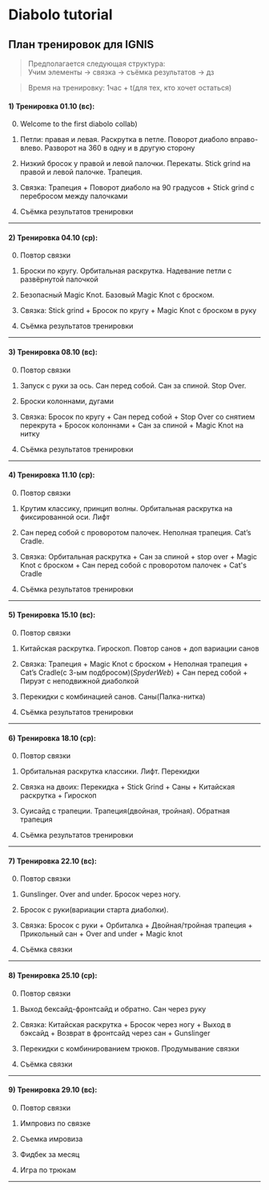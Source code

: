 # Diabolo tutorial

## План тренировок для IGNIS

> Предполагается следующая структура:  
	Учим элементы -> связка -> cъёмка результатов -> дз

> Время на тренировку: 1час + t(для тех, кто хочет остаться)


#### 1) Тренировка 01.10 (вс):
0. Welcome to the first diabolo collab) 

1. Петли: правая и левая. Раскрутка в петле. Поворот диаболо вправо-влево. Разворот на 360 в одну и в другую сторону

2. Низкий бросок у правой и левой палочки. Перекаты. Stick grind на правой и левой палочке. Трапеция.

3. Связка: Трапеция + Поворот диаболо на 90 градусов + Stick grind с перебросом между палочками

4. Съёмка результатов тренировки

---

#### 2) Тренировка 04.10 (ср):
0. Повтор связки

1. Броски по кругу. Орбитальная раскрутка. Надевание петли с развёрнутой палочкой

2. Безопасный Magic Knot. Базовый Magic Knot с броском.

3. Связка: Stick grind + Бросок по кругу + Magic Knot с броском в руку

4. Съёмка результатов тренировки

---

#### 3) Тренировка 08.10 (вс):
0. Повтор связки

1. Запуск с руки за ось. Сан перед собой. Сан за спиной. Stop Over.

2. Броски колоннами, дугами

3. Связка: Бросок по кругу + Сан перед собой + Stop Over со снятием перекрута + Бросок колоннами + Сан за спиной + Magic Knot на нитку

4. Съёмка результатов тренировки

---

#### 4) Тренировка 11.10 (ср):
0. Повтор связки

1. Крутим классику, принцип волны. Орбитальная раскрутка на фиксированной оси. Лифт

2. Сан перед собой с проворотом палочек. Неполная трапеция. Cat’s Cradle.

3. Связка: Орбитальная раскрутка + Cан за спиной + stop over + Magic Knot с броском +  Сан перед собой с проворотом палочек + Cat's Cradle 

4. Съёмка результатов тренировки

---

#### 5) Тренировка 15.10 (вс):
0. Повтор связки

1. Китайская раскрутка. Гироскоп. Повтор санов + доп вариации санов

2. Связка: Трапеция + Magic Knot с броском + Неполная трапеция + Cat’s Cradle(с 3-ым подбросом)(*SpyderWeb*) + Сан перед собой + Пируэт с неподвижной диаболкой

3. Перекидки с комбинацией санов. Саны(Палка-нитка)

4. Съёмка результатов тренировки

---

#### 6) Тренировка 18.10 (ср):
0. Повтор связки

1. Орбитальная раскрутка классики. Лифт. Перекидки

2. Связка на двоих: Перекидка + Stick Grind + Саны + Китайская раскрутка + Гироскоп

3. Суисайд с трапеции. Трапеция(двойная, тройная). Обратная трапеция

4. Съёмка результатов тренировки

---

#### 7) Тренировка 22.10 (вс):
0. Повтор связки

1. Gunslinger. Over and under. Бросок через ногу.

2. Бросок с руки(вариации старта диаболки). 

3. Связка: Бросок с руки + Орбиталка + Двойная/тройная трапеция + Прикольный сан + Over and under + Magic knot

4. Съёмка связки

---

#### 8) Тренировка 25.10 (ср):
0. Повтор связки

1. Выход бексайд-фронтсайд и обратно. Сан через руку

2. Связка: Китайская раскрутка + Бросок через ногу + Выход в бэксайд + Возврат в фронтсайд через сан + Gunslinger 

3. Перекидки с комбинированием трюков. Продумывание связки

4. Съёмка связки

---

#### 9) Тренировка 29.10 (вс):
0. Повтор связки

1. Импровиз по связке

2. Съемка имровиза 

3. Фидбек за месяц

4. Игра по трюкам

---


